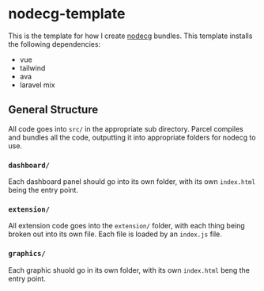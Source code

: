 # nodecg-template

This is the template for how I create [nodecg](https://nodecg.com) bundles. This template installs the following dependencies:

- vue
- tailwind
- ava
- laravel mix

## General Structure

All code goes into `src/` in the appropriate sub directory. Parcel compiles and bundles all the code, outputting it into appropriate folders for nodecg to use.

### `dashboard/`

Each dashboard panel should go into its own folder, with its own `index.html` being the entry point.

### `extension/`

All extension code goes into the `extension/` folder, with each thing being broken out into its own file. Each file is loaded by an `index.js` file.

### `graphics/`

Each graphic shuold go in its own folder, with its own `index.html` beng the entry point.

